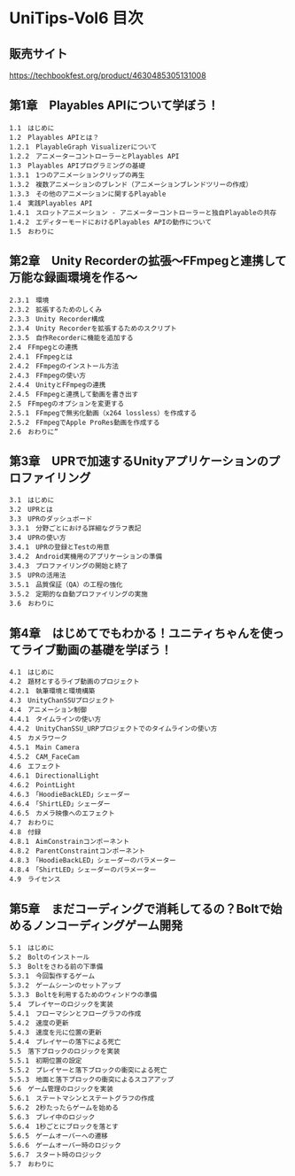 # UniTips-Vol6 目次

## 販売サイト
https://techbookfest.org/product/4630485305131008

## 第1章　Playables APIについて学ぼう！
```
1.1　はじめに
1.2　Playables APIとは？
1.2.1　PlayableGraph Visualizerについて
1.2.2　アニメーターコントローラーとPlayables API
1.3　Playables APIプログラミングの基礎
1.3.1　1つのアニメーションクリップの再生
1.3.2　複数アニメーションのブレンド（アニメーションブレンドツリーの作成）
1.3.3　その他のアニメーションに関するPlayable
1.4　実践Playables API
1.4.1　スロットアニメーション - アニメーターコントローラーと独自Playableの共存
1.4.2　エディターモードにおけるPlayables APIの動作について
1.5　おわりに
```

## 第2章　Unity Recorderの拡張〜FFmpegと連携して万能な録画環境を作る〜
```
2.3.1　環境
2.3.2　拡張するためのしくみ
2.3.3　Unity Recorder構成
2.3.4　Unity Recorderを拡張するためのスクリプト
2.3.5　自作Recorderに機能を追加する
2.4　FFmpegとの連携
2.4.1　FFmpegとは
2.4.2　FFmpegのインストール方法
2.4.3　FFmpegの使い方
2.4.4　UnityとFFmpegの連携
2.4.5　FFmpegと連携して動画を書き出す
2.5　FFmpegのオプションを変更する
2.5.1　FFmpegで無劣化動画（x264 lossless）を作成する
2.5.2　FFmpegでApple ProRes動画を作成する
2.6　おわりに”
```


## 第3章　UPRで加速するUnityアプリケーションのプロファイリング
```
3.1　はじめに
3.2　UPRとは
3.3　UPRのダッシュボード
3.3.1　分野ごとにおける詳細なグラフ表記
3.4　UPRの使い方
3.4.1　UPRの登録とTestの用意
3.4.2　Android実機用のアプリケーションの準備
3.4.3　プロファイリングの開始と終了
3.5　UPRの活用法
3.5.1　品質保証（QA）の工程の強化
3.5.2　定期的な自動プロファイリングの実施
3.6　おわりに
```

## 第4章　はじめてでもわかる！ユニティちゃんを使ってライブ動画の基礎を学ぼう！
```
4.1　はじめに
4.2　題材とするライブ動画のプロジェクト
4.2.1　執筆環境と環境構築
4.3　UnityChanSSUプロジェクト
4.4　アニメーション制御
4.4.1　タイムラインの使い方
4.4.2　UnityChanSSU_URPプロジェクトでのタイムラインの使い方
4.5　カメラワーク
4.5.1　Main Camera
4.5.2　CAM_FaceCam
4.6　エフェクト
4.6.1　DirectionalLight
4.6.2　PointLight
4.6.3　「HoodieBackLED」シェーダー
4.6.4　「ShirtLED」シェーダー
4.6.5　カメラ映像へのエフェクト
4.7　おわりに
4.8　付録
4.8.1　AimConstrainコンポーネント
4.8.2　ParentConstraintコンポーネント
4.8.3　「HoodieBackLED」シェーダーのパラメーター
4.8.4　「ShirtLED」シェーダーのパラメーター
4.9　ライセンス
```

## 第5章　まだコーディングで消耗してるの？Boltで始めるノンコーディングゲーム開発
```
5.1　はじめに
5.2　Boltのインストール
5.3　Boltをさわる前の下準備
5.3.1　今回製作するゲーム
5.3.2　ゲームシーンのセットアップ
5.3.3　Boltを利用するためのウィンドウの準備
5.4　プレイヤーのロジックを実装
5.4.1　フローマシンとフローグラフの作成
5.4.2　速度の更新
5.4.3　速度を元に位置の更新
5.4.4　プレイヤーの落下による死亡
5.5　落下ブロックのロジックを実装
5.5.1　初期位置の設定
5.5.2　プレイヤーと落下ブロックの衝突による死亡
5.5.3　地面と落下ブロックの衝突によるスコアアップ
5.6　ゲーム管理のロジックを実装
5.6.1　ステートマシンとステートグラフの作成
5.6.2　2秒たったらゲームを始める
5.6.3　プレイ中のロジック
5.6.4　1秒ごとにブロックを落とす
5.6.5　ゲームオーバーへの遷移
5.6.6　ゲームオーバー時のロジック
5.6.7　スタート時のロジック
5.7　おわりに
```

